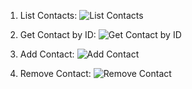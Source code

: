 
1. List Contacts:
   ![List Contacts](https://ibb.co/bBwCdXL)

2. Get Contact by ID:
   ![Get Contact by ID](https://ibb.co/3RM8fCn)

3. Add Contact:
   ![Add Contact](https://ibb.co/6rJm4hX)

4. Remove Contact:
   ![Remove Contact](https://ibb.co/kS4fwKw)
